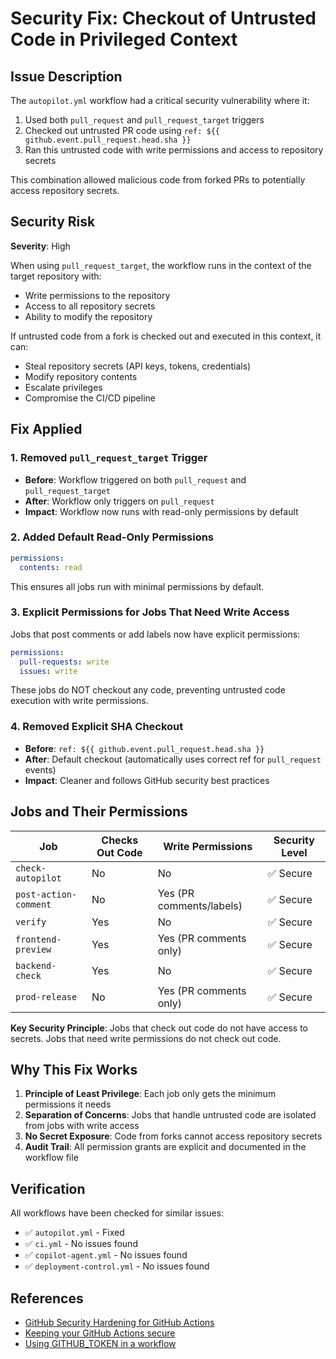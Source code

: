 # Security Fix: Checkout of Untrusted Code in Privileged Context

## Issue Description

The `autopilot.yml` workflow had a critical security vulnerability where it:
1. Used both `pull_request` and `pull_request_target` triggers
2. Checked out untrusted PR code using `ref: ${{ github.event.pull_request.head.sha }}`
3. Ran this untrusted code with write permissions and access to repository secrets

This combination allowed malicious code from forked PRs to potentially access repository secrets.

## Security Risk

**Severity**: High

When using `pull_request_target`, the workflow runs in the context of the target repository with:
- Write permissions to the repository
- Access to all repository secrets
- Ability to modify the repository

If untrusted code from a fork is checked out and executed in this context, it can:
- Steal repository secrets (API keys, tokens, credentials)
- Modify repository contents
- Escalate privileges
- Compromise the CI/CD pipeline

## Fix Applied

### 1. Removed `pull_request_target` Trigger
- **Before**: Workflow triggered on both `pull_request` and `pull_request_target`
- **After**: Workflow only triggers on `pull_request`
- **Impact**: Workflow now runs with read-only permissions by default

### 2. Added Default Read-Only Permissions
```yaml
permissions:
  contents: read
```
This ensures all jobs run with minimal permissions by default.

### 3. Explicit Permissions for Jobs That Need Write Access
Jobs that post comments or add labels now have explicit permissions:

```yaml
permissions:
  pull-requests: write
  issues: write
```

These jobs do NOT checkout any code, preventing untrusted code execution with write permissions.

### 4. Removed Explicit SHA Checkout
- **Before**: `ref: ${{ github.event.pull_request.head.sha }}`
- **After**: Default checkout (automatically uses correct ref for `pull_request` events)
- **Impact**: Cleaner and follows GitHub security best practices

## Jobs and Their Permissions

| Job | Checks Out Code | Write Permissions | Security Level |
|-----|----------------|-------------------|----------------|
| `check-autopilot` | No | No | ✅ Secure |
| `post-action-comment` | No | Yes (PR comments/labels) | ✅ Secure |
| `verify` | Yes | No | ✅ Secure |
| `frontend-preview` | Yes | Yes (PR comments only) | ✅ Secure |
| `backend-check` | Yes | No | ✅ Secure |
| `prod-release` | No | Yes (PR comments only) | ✅ Secure |

**Key Security Principle**: Jobs that check out code do not have access to secrets. Jobs that need write permissions do not check out code.

## Why This Fix Works

1. **Principle of Least Privilege**: Each job only gets the minimum permissions it needs
2. **Separation of Concerns**: Jobs that handle untrusted code are isolated from jobs with write access
3. **No Secret Exposure**: Code from forks cannot access repository secrets
4. **Audit Trail**: All permission grants are explicit and documented in the workflow file

## Verification

All workflows have been checked for similar issues:
- ✅ `autopilot.yml` - Fixed
- ✅ `ci.yml` - No issues found
- ✅ `copilot-agent.yml` - No issues found
- ✅ `deployment-control.yml` - No issues found

## References

- [GitHub Security Hardening for GitHub Actions](https://docs.github.com/en/actions/security-guides/security-hardening-for-github-actions)
- [Keeping your GitHub Actions secure](https://docs.github.com/en/actions/security-guides/security-hardening-for-github-actions#understanding-the-risk-of-script-injections)
- [Using GITHUB_TOKEN in a workflow](https://docs.github.com/en/actions/security-guides/automatic-token-authentication)
